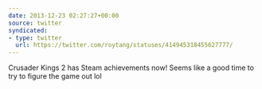```yaml
---
date: 2013-12-23 02:27:27+00:00
source: twitter
syndicated:
- type: twitter
  url: https://twitter.com/roytang/statuses/414945318455627777/
---
```


Crusader Kings 2 has Steam achievements now! Seems like a good time to try to figure the game out lol
